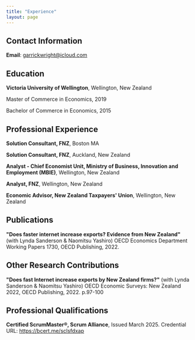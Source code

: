 ```yaml
---
title: "Experience"
layout: page
---
```


## Contact Information


**Email**: garrickwright@icloud.com


## Education


**Victoria University of Wellington**, Wellington, New Zealand

Master of Commerce in Economics, 2019

Bachelor of Commerce in Economics, 2015


## Professional Experience


**Solution Consultant, FNZ**, Boston MA

**Solution Consultant, FNZ**, Auckland, New Zealand

**Analyst - Chief Economist Unit, Ministry of Business, Innovation and Employment (MBIE)**, Wellington, New Zealand

**Analyst, FNZ**, Wellington, New Zealand

**Economic Advisor, New Zealand Taxpayers' Union**, Wellington, New Zealand


## Publications

**"Does faster internet increase exports? Evidence from New Zealand"** (with Lynda Sanderson & Naomitsu Yashiro)
OECD Economics Department Working Papers 1730, OECD Publishing, 2022. 

## Other Research Contributions

**"Does fast Internet increase exports by New Zealand firms?"** (with Lynda Sanderson & Naomitsu Yashiro)
OECD Economic Surveys: New Zealand 2022, OECD Publishing, 2022. p.97-100

## Professional Qualifications

**Certified ScrumMaster®, Scrum Alliance**, Issued March 2025. Credential URL: <https://bcert.me/sclsfdxap>
